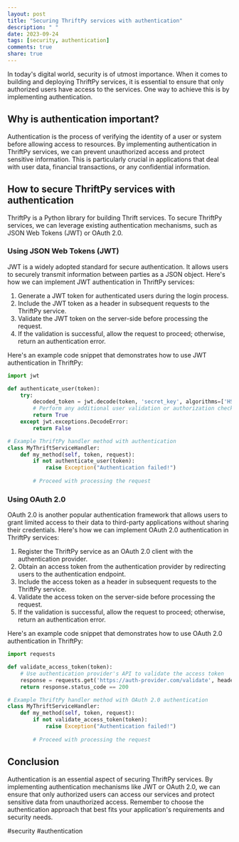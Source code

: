 ```yaml
---
layout: post
title: "Securing ThriftPy services with authentication"
description: " "
date: 2023-09-24
tags: [security, authentication]
comments: true
share: true
---
```


In today's digital world, security is of utmost importance. When it comes to building and deploying ThriftPy services, it is essential to ensure that only authorized users have access to the services. One way to achieve this is by implementing authentication.

## Why is authentication important?

Authentication is the process of verifying the identity of a user or system before allowing access to resources. By implementing authentication in ThriftPy services, we can prevent unauthorized access and protect sensitive information. This is particularly crucial in applications that deal with user data, financial transactions, or any confidential information.

## How to secure ThriftPy services with authentication

ThriftPy is a Python library for building Thrift services. To secure ThriftPy services, we can leverage existing authentication mechanisms, such as JSON Web Tokens (JWT) or OAuth 2.0.

### Using JSON Web Tokens (JWT)

JWT is a widely adopted standard for secure authentication. It allows users to securely transmit information between parties as a JSON object. Here's how we can implement JWT authentication in ThriftPy services:

1. Generate a JWT token for authenticated users during the login process.
2. Include the JWT token as a header in subsequent requests to the ThriftPy service.
3. Validate the JWT token on the server-side before processing the request.
4. If the validation is successful, allow the request to proceed; otherwise, return an authentication error.

Here's an example code snippet that demonstrates how to use JWT authentication in ThriftPy:

```python
import jwt

def authenticate_user(token):
    try:
        decoded_token = jwt.decode(token, 'secret_key', algorithms=['HS256'])
        # Perform any additional user validation or authorization checks
        return True
    except jwt.exceptions.DecodeError:
        return False

# Example ThriftPy handler method with authentication
class MyThriftServiceHandler:
    def my_method(self, token, request):
        if not authenticate_user(token):
            raise Exception("Authentication failed!")
        
        # Proceed with processing the request
```

### Using OAuth 2.0

OAuth 2.0 is another popular authentication framework that allows users to grant limited access to their data to third-party applications without sharing their credentials. Here's how we can implement OAuth 2.0 authentication in ThriftPy services:

1. Register the ThriftPy service as an OAuth 2.0 client with the authentication provider.
2. Obtain an access token from the authentication provider by redirecting users to the authentication endpoint.
3. Include the access token as a header in subsequent requests to the ThriftPy service.
4. Validate the access token on the server-side before processing the request.
5. If the validation is successful, allow the request to proceed; otherwise, return an authentication error.

Here's an example code snippet that demonstrates how to use OAuth 2.0 authentication in ThriftPy:

```python
import requests

def validate_access_token(token):
    # Use authentication provider's API to validate the access token
    response = requests.get('https://auth-provider.com/validate', headers={'Authorization': f'Bearer {token}'})
    return response.status_code == 200

# Example ThriftPy handler method with OAuth 2.0 authentication
class MyThriftServiceHandler:
    def my_method(self, token, request):
        if not validate_access_token(token):
            raise Exception("Authentication failed!")
        
        # Proceed with processing the request
```

## Conclusion

Authentication is an essential aspect of securing ThriftPy services. By implementing authentication mechanisms like JWT or OAuth 2.0, we can ensure that only authorized users can access our services and protect sensitive data from unauthorized access. Remember to choose the authentication approach that best fits your application's requirements and security needs.

#security #authentication